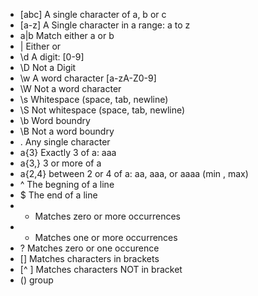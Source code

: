 - [abc] A single character of a, b or c
- [a-z] A Single character in a range: a to z
- a|b Match either a or b
- | Either or
- \d A digit: [0-9]
- \D Not a Digit 
- \w A word character [a-zA-Z0-9]
- \W Not a word character
- \s Whitespace (space, tab, newline)
- \S Not whitespace (space, tab, newline)
- \b Word boundry
- \B Not a word boundry
- . Any single character
- a{3} Exactly 3 of a: aaa
- a{3,} 3 or more of a
- a{2,4} between 2 or 4 of a: aa, aaa, or aaaa (min , max)
- ^ The begning of a line
- $ The end of a line
- * Matches zero or more occurrences
- + Matches one or more occurrences
- ? Matches zero or one occurence
- [] Matches characters in brackets
- [^ ] Matches characters NOT in bracket
- () group
